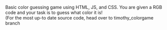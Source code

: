 Basic color guessing game using HTML, JS, and CSS.  You are given a RGB code and your task is to guess what color it is!  
(For the most up-to date source code, head over to timothy_colorgame branch

